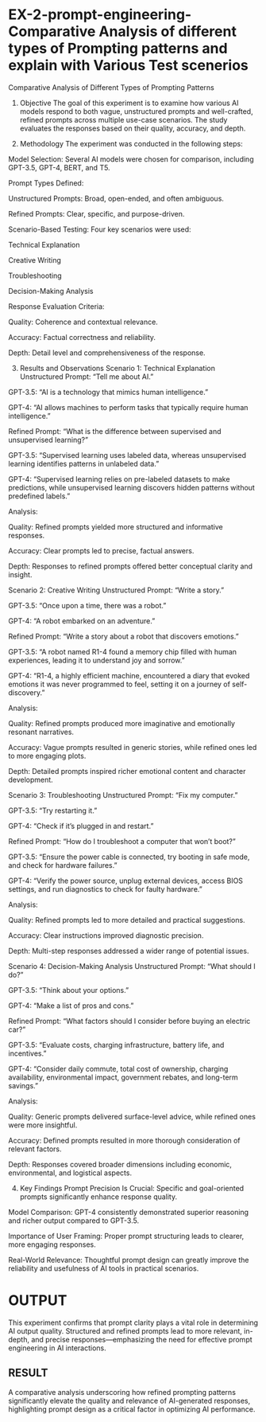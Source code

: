 # EX-2-prompt-engineering-Comparative Analysis of different types of Prompting patterns and explain with Various Test scenerios
Comparative Analysis of Different Types of Prompting Patterns
1. Objective
The goal of this experiment is to examine how various AI models respond to both vague, unstructured prompts and well-crafted, refined prompts across multiple use-case scenarios. The study evaluates the responses based on their quality, accuracy, and depth.

2. Methodology
The experiment was conducted in the following steps:

Model Selection: Several AI models were chosen for comparison, including GPT-3.5, GPT-4, BERT, and T5.

Prompt Types Defined:

Unstructured Prompts: Broad, open-ended, and often ambiguous.

Refined Prompts: Clear, specific, and purpose-driven.

Scenario-Based Testing: Four key scenarios were used:

Technical Explanation

Creative Writing

Troubleshooting

Decision-Making Analysis

Response Evaluation Criteria:

Quality: Coherence and contextual relevance.

Accuracy: Factual correctness and reliability.

Depth: Detail level and comprehensiveness of the response.

3. Results and Observations
Scenario 1: Technical Explanation
Unstructured Prompt: “Tell me about AI.”

GPT-3.5: “AI is a technology that mimics human intelligence.”

GPT-4: “AI allows machines to perform tasks that typically require human intelligence.”

Refined Prompt: “What is the difference between supervised and unsupervised learning?”

GPT-3.5: “Supervised learning uses labeled data, whereas unsupervised learning identifies patterns in unlabeled data.”

GPT-4: “Supervised learning relies on pre-labeled datasets to make predictions, while unsupervised learning discovers hidden patterns without predefined labels.”

Analysis:

Quality: Refined prompts yielded more structured and informative responses.

Accuracy: Clear prompts led to precise, factual answers.

Depth: Responses to refined prompts offered better conceptual clarity and insight.

Scenario 2: Creative Writing
Unstructured Prompt: “Write a story.”

GPT-3.5: “Once upon a time, there was a robot.”

GPT-4: “A robot embarked on an adventure.”

Refined Prompt: “Write a story about a robot that discovers emotions.”

GPT-3.5: “A robot named R1-4 found a memory chip filled with human experiences, leading it to understand joy and sorrow.”

GPT-4: “R1-4, a highly efficient machine, encountered a diary that evoked emotions it was never programmed to feel, setting it on a journey of self-discovery.”

Analysis:

Quality: Refined prompts produced more imaginative and emotionally resonant narratives.

Accuracy: Vague prompts resulted in generic stories, while refined ones led to more engaging plots.

Depth: Detailed prompts inspired richer emotional content and character development.

Scenario 3: Troubleshooting
Unstructured Prompt: “Fix my computer.”

GPT-3.5: “Try restarting it.”

GPT-4: “Check if it’s plugged in and restart.”

Refined Prompt: “How do I troubleshoot a computer that won’t boot?”

GPT-3.5: “Ensure the power cable is connected, try booting in safe mode, and check for hardware failures.”

GPT-4: “Verify the power source, unplug external devices, access BIOS settings, and run diagnostics to check for faulty hardware.”

Analysis:

Quality: Refined prompts led to more detailed and practical suggestions.

Accuracy: Clear instructions improved diagnostic precision.

Depth: Multi-step responses addressed a wider range of potential issues.

Scenario 4: Decision-Making Analysis
Unstructured Prompt: “What should I do?”

GPT-3.5: “Think about your options.”

GPT-4: “Make a list of pros and cons.”

Refined Prompt: “What factors should I consider before buying an electric car?”

GPT-3.5: “Evaluate costs, charging infrastructure, battery life, and incentives.”

GPT-4: “Consider daily commute, total cost of ownership, charging availability, environmental impact, government rebates, and long-term savings.”

Analysis:

Quality: Generic prompts delivered surface-level advice, while refined ones were more insightful.

Accuracy: Defined prompts resulted in more thorough consideration of relevant factors.

Depth: Responses covered broader dimensions including economic, environmental, and logistical aspects.

4. Key Findings
Prompt Precision Is Crucial: Specific and goal-oriented prompts significantly enhance response quality.

Model Comparison: GPT-4 consistently demonstrated superior reasoning and richer output compared to GPT-3.5.

Importance of User Framing: Proper prompt structuring leads to clearer, more engaging responses.

Real-World Relevance: Thoughtful prompt design can greatly improve the reliability and usefulness of AI tools in practical scenarios.

# OUTPUT
This experiment confirms that prompt clarity plays a vital role in determining AI output quality. Structured and refined prompts lead to more relevant, in-depth, and precise responses—emphasizing the need for effective prompt engineering in AI interactions.
## RESULT
A comparative analysis underscoring how refined prompting patterns significantly elevate the quality and relevance of AI-generated responses, highlighting prompt design as a critical factor in optimizing AI performance.
